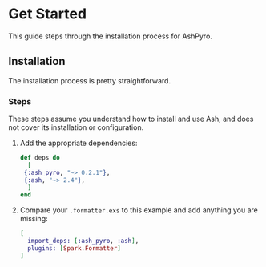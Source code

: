 # Get Started

This guide steps through the installation process for AshPyro.

## Installation

The installation process is pretty straightforward.

### Steps

These steps assume you understand how to install and use Ash, and does not cover its installation or configuration.

1. Add the appropriate dependencies:

   ```elixir
   def deps do
     [
    {:ash_pyro, "~> 0.2.1"},
    {:ash, "~> 2.4"},
     ]
   end
   ```

2. Compare your `.formatter.exs` to this example and add anything you are missing:

   ```elixir
   [
     import_deps: [:ash_pyro, :ash],
     plugins: [Spark.Formatter]
   ]
   ```
